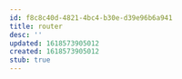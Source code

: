 ```yaml
---
id: f8c8c40d-4821-4bc4-b30e-d39e96b6a941
title: router
desc: ''
updated: 1618573905012
created: 1618573905012
stub: true
---
```


